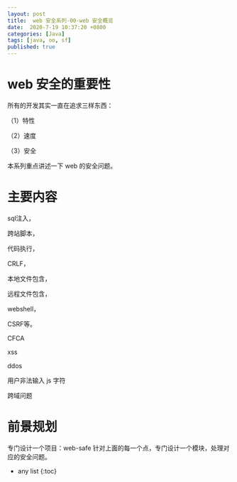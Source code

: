 ```yaml
---
layout: post
title:  web 安全系列-00-web 安全概览
date:  2020-7-19 10:37:20 +0800
categories: [Java]
tags: [java, oo, sf]
published: true
---
```


#  web 安全的重要性

所有的开发其实一直在追求三样东西：

（1）特性

（2）速度

（3）安全

本系列重点讲述一下 web 的安全问题。

# 主要内容

sql注入，

跨站脚本，

代码执行，

CRLF，

本地文件包含，

远程文件包含，

webshell，

CSRF等。

CFCA

xss

ddos

用户非法输入 js 字符

跨域问题

# 前景规划

专门设计一个项目：web-safe  针对上面的每一个点，专门设计一个模块，处理对应的安全问题。



* any list
{:toc}